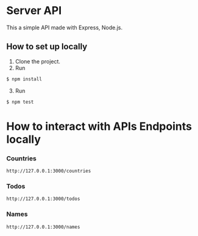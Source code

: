 # Server API
This a simple API made with Express, Node.js.

## How to set up locally

1. Clone the project.
2. Run 
```sh
$ npm install 
```
3. Run 
```sh
$ npm test 
```

# How to interact with APIs Endpoints locally 
### Countries
`http://127.0.0.1:3000/countries`

### Todos
`http://127.0.0.1:3000/todos`

### Names
`http://127.0.0.1:3000/names`

